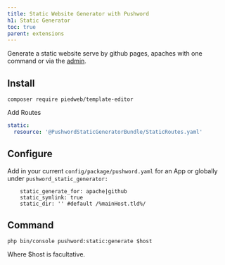 ```yaml
---
title: Static Website Generator with Pushword
h1: Static Generator
toc: true
parent: extensions
---
```


Generate a static website serve by github pages, apaches with one command or via the [admin](https://pushword.piedweb.com/extension/admin).

## Install

```shell
composer require piedweb/template-editor
```

Add Routes

```yaml
static:
  resource: '@PushwordStaticGeneratorBundle/StaticRoutes.yaml'
```

## Configure

Add in your current `config/package/pushword.yaml` for an App or globally under `pushword_static_generator:`

```
    static_generate_for: apache|github
    static_symlink: true
    static_dir: '' #default /%mainHost.tld%/
```

## Command

```
php bin/console pushword:static:generate $host
```

Where $host is facultative.
